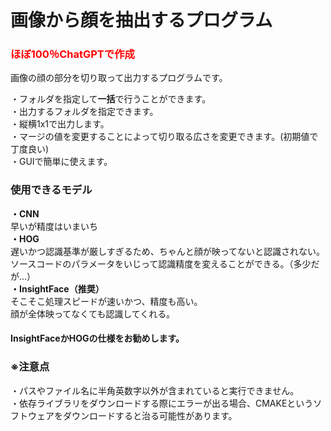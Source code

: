 # 画像から顔を抽出するプログラム  
### <font color="red">ほぼ100％ChatGPTで作成</font>
画像の顔の部分を切り取って出力するプログラムです。  
  
・フォルダを指定して<b>一括</b>で行うことができます。  
・出力するフォルダを指定できます。  
・縦横1x1で出力します。  
・マージの値を変更することによって切り取る広さを変更できます。(初期値で丁度良い)  
・GUIで簡単に使えます。  
  
### 使用できるモデル  
<b>・CNN</b>  
早いが精度はいまいち  
<b>・HOG</b>  
遅いかつ認識基準が厳しすぎるため、ちゃんと顔が映ってないと認識されない。  
ソースコードのパラメータをいじって認識精度を変えることができる。（多少だが…）  
<b>・InsightFace（推奨）</b>  
そこそこ処理スピードが速いかつ、精度も高い。  
顔が全体映ってなくても認識してくれる。  
    
#### InsightFaceかHOGの仕様をお勧めします。  
    
### ※注意点  
・パスやファイル名に半角英数字以外が含まれていると実行できません。    
・依存ライブラリをダウンロードする際にエラーが出る場合、CMAKEというソフトウェアをダウンロードすると治る可能性があります。
